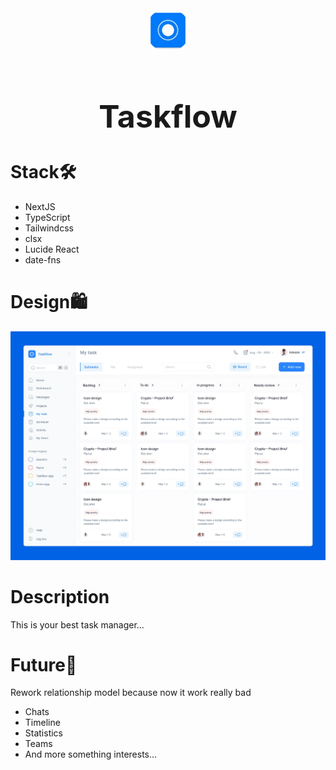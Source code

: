 <div align="center">
  <img src='/public/logo.png' alt='Taskflow' style='width: 70px; height: 70px; border-radius: 100px;'/>
 <h1 style='font-size: 50px;'>Taskflow</h1>
</div>

# Stack🛠️

- NextJS
- TypeScript
- Tailwindcss
- clsx
- Lucide React
- date-fns

# Design🛍️

<img src='/public/design.png' alt='Design'/>

# Description

This is your best task manager...

# Future🚀

Rework relationship model because now it work really bad

- Chats
- Timeline
- Statistics
- Teams
- And more something interests...
